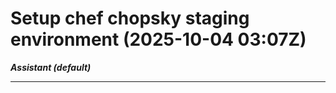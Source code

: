 <!-- Generated by SpecStory -->

<!-- cursor Session 5293e34d-47b0-49ec-b0a5-643bad00b7a3 (2025-10-04 03:07Z) -->

# Setup chef chopsky staging environment (2025-10-04 03:07Z)

_**Assistant (default)**_



---

